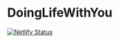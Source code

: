 # DoingLifeWithYou
[![Netlify Status](https://api.netlify.com/api/v1/badges/4e188333-74f3-4c9b-85be-63ff40f950b1/deploy-status)](https://app.netlify.com/sites/wonderful-roentgen-a8ce1c/deploys)
